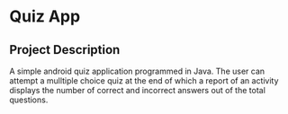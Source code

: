 # Quiz App

<h2>Project Description</h2>
<p>A simple android quiz application programmed in Java. The user can attempt a mulltiple choice quiz at the end of which a report of an activity displays the number of correct and incorrect answers out of the total questions.<p>
